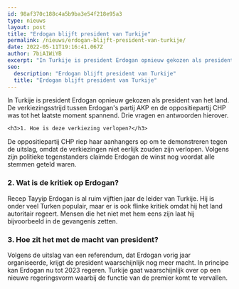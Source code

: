 ```yaml
---
id: 98af370c188c4a5b9ba3e54f218e95a3
type: nieuws
layout: post
title: "Erdogan blijft president van Turkije"
permalink: /nieuws/erdogan-blijft-president-van-turkije/
date: 2022-05-11T19:16:41.067Z
author: 7biA1WiYB
excerpt: "In Turkije is president Erdogan opnieuw gekozen als president van het land. De verkiezingsstrijd tussen Erdogan's partij AKP en de oppositiepartij CHP was tot het laatste moment spannend. Drie vragen en antwoorden hierover.  "
seo:
  description: "Erdogan blijft president van Turkije"
  title: "Erdogan blijft president van Turkije"
---
```

In Turkije is president Erdogan opnieuw gekozen als president van het land. De verkiezingsstrijd tussen Erdogan's partij AKP en de oppositiepartij CHP was tot het laatste moment spannend. Drie vragen en antwoorden hierover.  

    <h3>1. Hoe is deze verkiezing verlopen?</h3>
<p>De oppositiepartij CHP riep haar aanhangers op om te demonstreren tegen de uitslag, omdat de verkiezingen niet eerlijk zouden zijn verlopen. Volgens zijn politieke tegenstanders claimde Erdogan de winst nog voordat alle stemmen geteld waren. </p>
<h3>2. Wat is de kritiek op Erdogan?</h3>
<p>Recep Tayyip Erdogan is al ruim vijftien jaar de leider van Turkije. Hij is onder veel Turken populair, maar er is ook flinke kritiek omdat hij het land autoritair regeert. Mensen die het niet met hem eens zijn laat hij bijvoorbeeld in de gevangenis zetten. </p>
<h3>3. Hoe zit het met de macht van president?</h3>
<p>Volgens de uitslag van een referendum, dat Erdogan vorig jaar organiseerde, krijgt de president waarschijnlijk nog meer macht. In principe kan Erdogan nu tot 2023 regeren. Turkije gaat waarschijnlijk over op een nieuwe regeringsvorm waarbij de functie van de premier komt te vervallen.</p>  
